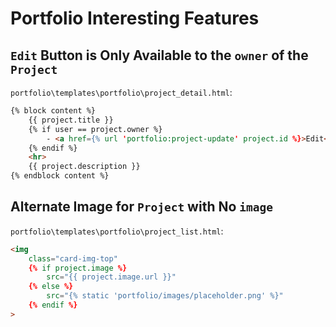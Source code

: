 # Portfolio Interesting Features

## `Edit` Button is Only Available to the `owner` of the `Project`

`portfolio\templates\portfolio\project_detail.html`:
```html
{% block content %}
    {{ project.title }}
    {% if user == project.owner %}
        - <a href={% url 'portfolio:project-update' project.id %}>Edit</a>
    {% endif %}
    <hr>
    {{ project.description }}
{% endblock content %}
```

## Alternate Image for `Project` with No `image`

`portfolio\templates\portfolio\project_list.html`:
```html
<img
    class="card-img-top"
    {% if project.image %}
        src="{{ project.image.url }}"
    {% else %}
        src="{% static 'portfolio/images/placeholder.png' %}"
    {% endif %}
>
```